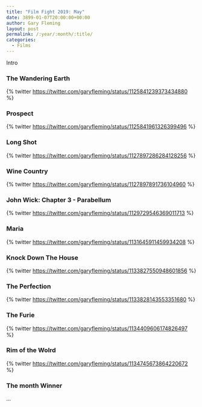 ```yaml
---
title: "Film Fight 2019: May"
date: 3899-01-07T20:00:00+00:00
author: Gary Fleming
layout: post
permalink: /:year/:month/:title/
categories:
  - Films
---
```


Intro

### The Wandering Earth

{% twitter https://twitter.com/garyfleming/status/1125841239373434880 %}

### Prospect

{% twitter https://twitter.com/garyfleming/status/1125841961326399496 %}

### Long Shot

{% twitter https://twitter.com/garyfleming/status/1127897286284128256 %}

### Wine Country

{% twitter https://twitter.com/garyfleming/status/1127897891736104960 %}

### John Wick: Chapter 3 - Parabellum

{% twitter https://twitter.com/garyfleming/status/1129729546369011713 %}

### Maria

{% twitter https://twitter.com/garyfleming/status/1131645911459934208 %}

### Knock Down The House

{% twitter https://twitter.com/garyfleming/status/1133827550948601856 %}

### The Perfection

{% twitter https://twitter.com/garyfleming/status/1133828143553351680 %}

### The Furie

{% twitter https://twitter.com/garyfleming/status/1134409606174826497 %}

### Rim of the Wolrd

{% twitter https://twitter.com/garyfleming/status/1134745673864220672 %}


### The month Winner

...
